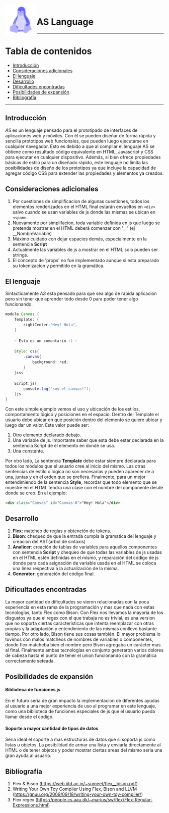 <!-- omit in toc -->

<!-- esta imagen es solo de prueba -->
<img src="/res/linux.svg" alt="logo" style="float: left; vertical-align:baseline" width="100"/>
<!-- omit in toc -->

# AS Language

---

<!-- omit in toc --> 
# Tabla de contenidos

- [Introducción](#introducción)
- [Consideraciones adicionales](#consideraciones-adicionales)
- [El lenguaje](#el-lenguaje)
- [Desarrollo](#desarrollo)
- [Dificultades encontradas](#dificultades-encontradas)
- [Posibilidades de expansión](#posibilidades-de-expansión)
- [Bibliografía](#bibliografía)

---

## Introducción

<!-- Introducción con idea subyacente y objetivos del lenguaje. -->

*AS* es un lenguaje pensado para el prototipado de interfaces de aplicaciones web y móviles. Con él se pueden diseñar de forma rápida y sencilla prototipos web funcionales, que pueden luego ejecutarse en cualquier navegador. Esto es debido a que al compilar el lenguaje AS se obtiene como resultado código equivalente en HTML, Javascript y CSS para ejecutar en cualquier dispositivo. Además, si bien ofrece propiedades básicas de estilo para un diseñado rápido, este lenguaje no limita las posibilidades de diseño de los prototipos ya que incluye la capacidad de agregar código CSS para extender las propiedades y elementos ya creados.

## Consideraciones adicionales

<!-- Consideraciones adicionales no previstas en este enunciado que afecten a la implementación del lenguaje. -->
1. Por cuestiones de simplificacion de algunas cuestiones, todos los elementos renderizados en el HTML final estarán envueltos en ```<div>``` salvo cuando se usan variables de js donde las mismas se ubican en ```<span>```.
2. Nuevamente por simplifacion, toda variable definida en js que luego se pretenda mostrar en el HTML deberá comenzar con '__' (ej __NombreVariable)
3. Máximo cuidado con dejar espacios demás, especialmente en la sentencia **Script**
4. Actualmente las variables de js a mostrar en el HTML solo pueden ser strings.
5. El concepto de 'props' no fue implementado aunque si esta preparado su tokenizacion y permitido en la gramática.

## El lenguaje

<!-- Descripción de la gramática/sintaxis del lenguaje diseñado. -->
Sintacticamente *AS* esta pensado para que sea algo de rapida aplicacion pero sin tener que aprender todo desde 0 para poder tener algo funcionando. 
```Groovy
module Canvas {
    Template: {
        rightCenter:"Hey! Hola",
    }

    ~ Esto es un comentario :) ~

    Style: css{
		.canvas{
			background: red;
		}
    }css
    
    Script:js{
        console.log("soy el canvas!"); 
    }js
}
```
Con este simple ejemplo vemos el uso y ubicación de los estilos, comportamiento lógico y posiciones en el espacio.
Dentro del Template el usuario debe ubicar en que posición dentro del elemento se quiere ubicar y luego dar un valor. Este valor puede ser:

1. Otro elemento declarado debajo.
2. Una variable de js. Importante saber que esta debe estar declarada en la sentencia Script de el elemento en donde se usa.
3. Una constante. 

Por otro lado, La sentencia **Template** debe estar siempre declarada para todos los módulos que el usuario cree al inicio del mismo. Las otras sentencias de estilo o lógica no son necesarias y pueden aparecer de a una, juntas y en el orden que se prefiera.
Finalmente, para un mejor entendimiendo de la sentencia **Style**, recordar que todo elemento que se muestre en el HTML tendra una clase con el nombre del componente desde donde se creo. En el ejemplo:
```html
<div class="Canvas" id="Canvas-0">"Hey! Hola"</div>
```

## Desarrollo

<!-- Descripción del desarrollo del proyecto y de las fases del compilador. -->
1. **Flex**: matcheo de reglas y obtención de tokens.
2. **Bison**: chequeo de que la entrada cumpla la gramatica del lenguaje y creacion del AST(arbol de sintaxis)
3. **Analicer**: creación de tablas de variables para aquellos componentes con sentencia **Script** y chequeo de que todas las variables de js usadas en el HTML estén definidas en el mismo, y reparación del código de js donde para cada asignación de variable usada en el HTML se coloca una linea respectiva a la actualización de la misma.
4. **Generator**: generación del código final. 

## Dificultades encontradas

<!-- Dificultades a la hora de desarrollar el proyecto o alguna de sus partes (incluso problemas al concebir la idea original). -->
La mayor cantidad de dificultades se vieron relacionadas con la poca experiencia en esta rama de la programación y mas que nada con estas tecnologías, tanto Flex como Bison.
Con Flex nos llevamos la mayoría de los disgustos ya que el regex con el que trabaja no es trivial, es una version que no soporta ciertas características que intenta reemplazar con otras propias y la adaptación y entendimiento de las mismas conllevo bastante tiempo.
Por otro lado, Bison tiene sus cosas también. El mayor problema lo tuvimos con malos matcheos de nombres de variables o componentes, donde flex matcheba bien el nombre pero Bison agregaba un carácter mas al final. 
Finalmente ambas tecnologías en conjunto generaron varios dolores de cabeza hasta el punto de tener el union funcionando con la gramática correctamente seteada.
## Posibilidades de expansión

<!-- Futuras extensiones y/o modificaciones, indicando brevemente la complejidad de cada
una. -->
#### Biblioteca de funciones js
En el futuro seria de gran impacto la implementacion de diferentes ayudas al usuario a una mejor experiencia de uso al programar en este lenguaje, como una biblioteca de funciones especiales de js que el usuario pueda llamar desde el código. 


#### Soporte a mayor cantidad de tipos de datos
Seria ideal el soporte a mas estructuras de datos que si soporta js como listas u objetos. La posibilidad de armar una lista y enviarla directamente al HTML o de tener objetos y poder mostrar ciertas areas del mismo seria una gran ayuda al usuario.

## Bibliografía
1. Flex & Bison (https://web.iitd.ac.in/~sumeet/flex__bison.pdf)
2. Writing Your Own Toy Compiler Using Flex, Bison and LLVM (https://gnuu.org/2009/09/18/writing-your-own-toy-compiler/)
3. Flex regex (https://people.cs.aau.dk/~marius/sw/flex/Flex-Regular-Expressions.html)


<!-- Referencias y bibliografía. La diferencia entre referencia y bibliografía es que las
referencias son aquellos materiales de consulta (sitios web, libros, papers, posts, etc.),
para los cuales se emplea una referencia dentro del informe de forma explícita (e.g.,
“... para más información, ver Aho y col., 2006... ”). La bibliografía, en cambio, es material consultado que no se referencia dentro del informe, pero que sí fue accedido
y/o leído para comprender o para implementar el proyecto (e.g., la documentación de C/C++, o las clases de la cátedra). -->
